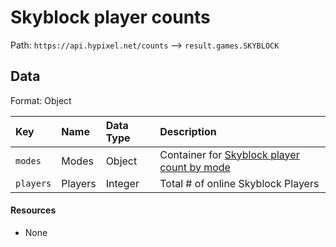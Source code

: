 # Skyblock player counts
Path: `https://api.hypixel.net/counts` --> `result.games.SKYBLOCK`

## Data
Format: Object

|Key|Name|Data Type|Description|
|:-|:-|:-|:-|
|`modes`|Modes|Object|Container for [Skyblock player count by mode](https://github.com/HypixelCommunity/Hypixel-Api-Documentation/tree/main/Counts/games/SKYBLOCK/modes)|
|`players`|Players|Integer|Total # of online Skyblock Players|

#### Resources
- None